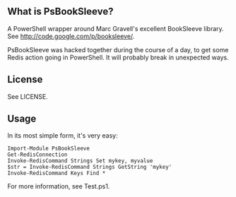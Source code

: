 What is PsBookSleeve?
---------------------
A PowerShell wrapper around Marc Gravell's excellent BookSleeve library.
See http://code.google.com/p/booksleeve/.

PsBookSleeve was hacked together during the course of a day,
to get some Redis action going in PowerShell. It will probably
break in unexpected ways.

License
-------
See LICENSE.

Usage
-----
In its most simple form, it's very easy:

    Import-Module PsBookSleeve
    Get-RedisConnection
    Invoke-RedisCommand Strings Set mykey, myvalue
    $str = Invoke-RedisCommand Strings GetString 'mykey'
    Invoke-RedisCommand Keys Find *

For more information, see Test.ps1.